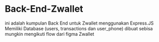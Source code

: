 # Back-End-Zwallet
ini adalah kumpulan Back End untuk Zwallet menggunakan Express.JS
Memiliki Database (users, transactions dan user_phone)
dibuat sebisa mungkin mengikuti flow dari figma Zwallet

